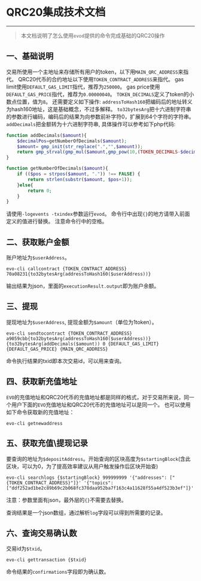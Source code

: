 # QRC20集成技术文档

---

> 本文档说明了怎么使用`evod`提供的命令完成基础的QRC20操作

## 一、基础说明
交易所使用一个主地址来存储所有用户的token，以下用`MAIN_QRC_ADDRESS`来指代。
QRC20代币的合约地址以下使用`TOKEN_CONTRACT_ADDRESS`来指代。
gas limit使用`DEFAULT_GAS_LIMIT`指代，推荐为`250000`。
gas price使用`DEFAULT_GAS_PRICE`指代，推荐为`0.00000040`。
`TOKEN_DECIMALS`定义了token的小数点位置，值为`8`。
还需要定义如下操作:
`addressToHash160`把编码后的地址转义为hash160地址，这是基础概念，不过多解释。
`to32bytesArg`把十六进制字符串的参数进行编码，编码后的结果为向参数前补字符0，扩展到64个字符的字符串。
`addDecimals`把金额转为十六进制字符串, 具体操作可以参考如下php代码:
```php
function addDecimals($amount){
    $decimalPos=getNumberOfDecimals($amount);
    $amount= gmp_init(str_replace(".","",$amount));
    return gmp_strval(gmp_mul($amount,gmp_pow(10,(TOKEN_DECIMALS-$decimalPos))),16);
}

function getNumberOfDecimals($amount){
    if (($pos = strpos($amount, ".")) !== FALSE) {
        return strlen(substr($amount, $pos+1));
    }else{
        return 0;
    }
}
```

请使用`-logevents -txindex`参数运行`evod`。
命令行中出现`{}`的地方请带入前面定义的值进行替换。
注意命令行中的空格。

## 二、获取账户金额
账户地址为`$userAddress`。
```
evo-cli callcontract {TOKEN_CONTRACT_ADDRESS} 70a08231{to32bytesArg(addressToHash160($userAddress))}
```
输出结果为json，里面的`executionResult.output`即为账户余额。

## 三、提现
提现地址为`$userAddress`, 提现金额为`$amount`（单位为1token）。
```
evo-cli sendtocontract {TOKEN_CONTRACT_ADDRESS} a9059cbb{to32bytesArg(addressToHash160($userAddress))}{to32bytesArg(addDecimals($amount)) 0 {DEFAULT_GAS_LIMIT} {DEFAULT_GAS_PRICE} {MAIN_QRC_ADDRESS}
```
命令执行结果的txid即本次交易id，可以用来查询。

## 四、获取新充值地址
`EVO`的充值地址和QRC20代币的充值地址都是同样的格式，对于交易所来说，同一个用户下面的`EVO`充值地址和QRC20代币的充值地址可以是同一个。
也可以使用如下命令获取新的充值地址：
```
evo-cli getnewaddress
```

## 五、获取充值\提现记录
要查询的地址为`$depositAddress`。开始查询的区块高度为`$startingBlock`(含此区块，可以为0，为了提高效率建议从用户触发操作后区块开始查)
```
evo-cli searchlogs {$startingBlock} 999999999 '{"addresses": ["{TOKEN_CONTRACT_ADDRESS}"]}' '{"topics": ["ddf252ad1be2c89b69c2b068fc378daa952ba7f163c4a11628f55a4df523b3ef"]}'
```
注意：参数里面有json，最外层的`{}`不需要去替换。

查询结果是一个json数组，通过解析`log`字段可以得到所需要的记录。

## 六、查询交易确认数
交易id为`$txid`。
```
evo-cli gettransaction {$txid}
```
命令结果的`confirmations`字段即为确认数。
